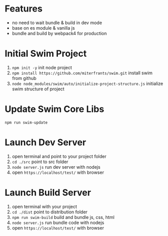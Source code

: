 # Features
- no need to wait bundle & build in dev mode
- base on es module & vanilla js
- bundle and build by webpack4 for production

# Initial Swim Project
1. `npm init -y` init node project
2. `npm install https://github.com/miterfrants/swim.git` install swim from github
3. `node node_modules/swim/auto/initialize-project-structure.js` initialize swim structure of project

# Update Swim Core Libs
`npm run swim-update`

# Launch Dev Server
1. open terminal and point to your project folder
2. `cd ./src` point to src folder
3. `node server.js` run dev server with nodejs
4. open `https://localhost/test/` with browser

# Launch Build Server
1. open terminal with your project
2. `cd ./dist` point to distribution folder
3. `npm run swim-build` build and bundle js, css, html
4. `node server.js` run bundle code with nodejs
5. open `https://localhost/test/` with browser
